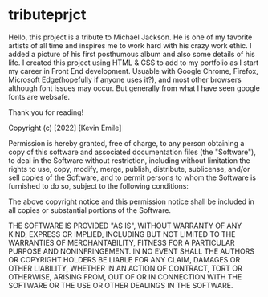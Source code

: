 # tributeprjct
Hello, this project is a tribute to Michael Jackson. He is one of my favorite artists of all time and inspires me to work hard with his crazy work ethic. 
I added a picture of his first posthumous album and also some details of his life. 
I created this project using HTML & CSS to add to my portfolio as I start my career in Front End development. 
Usuable with Google Chrome, Firefox, Microsoft Edge(hopefully if anyone uses it?), and most other browsers although font issues may occur. 
But generally from what I have seen google fonts are websafe. 

Thank you for reading!

Copyright (c) [2022] [Kevin Emile]

Permission is hereby granted, free of charge, to any person obtaining a copy
of this software and associated documentation files (the "Software"), to deal
in the Software without restriction, including without limitation the rights
to use, copy, modify, merge, publish, distribute, sublicense, and/or sell
copies of the Software, and to permit persons to whom the Software is
furnished to do so, subject to the following conditions:

The above copyright notice and this permission notice shall be included in all
copies or substantial portions of the Software.

THE SOFTWARE IS PROVIDED "AS IS", WITHOUT WARRANTY OF ANY KIND, EXPRESS OR
IMPLIED, INCLUDING BUT NOT LIMITED TO THE WARRANTIES OF MERCHANTABILITY,
FITNESS FOR A PARTICULAR PURPOSE AND NONINFRINGEMENT. IN NO EVENT SHALL THE
AUTHORS OR COPYRIGHT HOLDERS BE LIABLE FOR ANY CLAIM, DAMAGES OR OTHER
LIABILITY, WHETHER IN AN ACTION OF CONTRACT, TORT OR OTHERWISE, ARISING FROM,
OUT OF OR IN CONNECTION WITH THE SOFTWARE OR THE USE OR OTHER DEALINGS IN THE
SOFTWARE.
